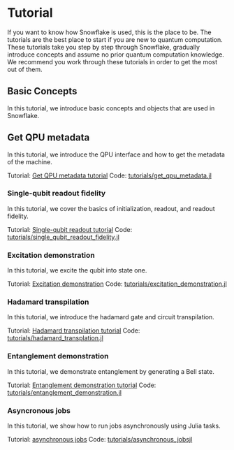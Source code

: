 # Tutorial

If you want to know how Snowflake is used, this is the place to be. The tutorials are the best place to start if you are new to quantum computation. These tutorials take you step by step through Snowflake, gradually introduce concepts and assume no prior quantum computation knowledge. We recommend you work through these tutorials in order to get the most out of them.

## Basic Concepts
In this tutorial, we introduce basic concepts and objects that are used in Snowflake.

## Get QPU metadata

In this tutorial, we introduce the QPU interface and how to get the metadata of the machine.

Tutorial: [Get QPU metadata tutorial](./introductory/get_qpu_metadata.md)
Code: [tutorials/get\_qpu\_metadata.jl](https://github.com/anyonlabs/Snowflake.jl/blob/main/tutorials/get_qpu_metadata.jl)

### Single-qubit readout fidelity

In this tutorial, we cover the basics of initialization, readout, and readout fidelity.

Tutorial: [Single-qubit readout tutorial](./introductory/single_qubit_readout_fidelity.md)
Code: [tutorials/single\_qubit\_readout\_fidelity.jl](https://github.com/anyonlabs/Snowflake.jl/blob/main/tutorials/single_qubit_readout_fidelity.jl)

### Excitation demonstration

In this tutorial, we excite the qubit into state one.

Tutorial: [Excitation demonstration](./introductory/excitation_demonstration.md)
Code: [tutorials/excitation\_demonstration.jl](https://github.com/anyonlabs/Snowflake.jl/blob/main/tutorials/excitation_demonstration.jl)

### Hadamard transpilation

In this tutorial, we introduce the hadamard gate and circuit transpilation.

Tutorial: [Hadamard transpilation tutorial](./introductory/hadamard_transpilation.md)
Code: [tutorials/hadamard\_transplation.jl](https://github.com/anyonlabs/Snowflake.jl/blob/main/tutorials/hadamard_transpilation.jl)

### Entanglement demonstration

In this tutorial, we demonstrate entanglement by generating a Bell state.

Tutorial: [Entanglement demonstration tutorial](./introductory/entanglement_demonstration.md)
Code: [tutorials/entanglement\_demonstration.jl](https://github.com/anyonlabs/Snowflake.jl/blob/main/tutorials/entanglement_demonstration.jl)

### Asyncronous jobs

In this tutorial, we show how to run jobs asynchronously using Julia tasks.

Tutorial: [asynchronous jobs](./advanced/asynchronous_jobs.md)
Code: [tutorials/asynchronous\_jobsjl](https://github.com/anyonlabs/Snowflake.jl/blob/main/tutorials/asynchronous_jobs.jl)

